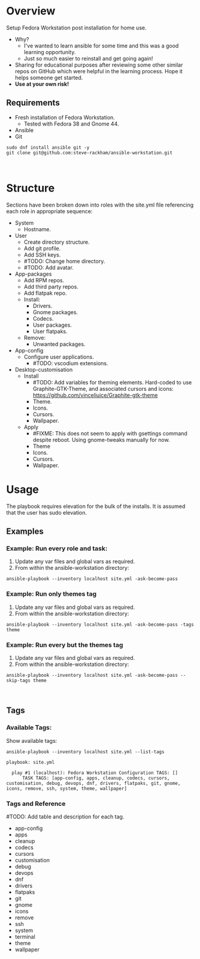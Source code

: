 # Overview
Setup Fedora Workstation post installation for home use. 
- Why?
  - I've wanted to learn ansible for some time and this was a good learning opportunity.
  - Just so much easier to reinstall and get going again!
- Sharing for educational purposes after reviewing some other similar repos on GitHub which were helpful in the learning process. Hope it helps someone get started.
- **Use at your own risk!**
  
## Requirements
- Fresh installation of Fedora Workstation.
  - Tested with Fedora 38 and Gnome 44.
- Ansible
- Git

```shell
sudo dnf install ansible git -y
git clone git@github.com:steve-rackham/ansible-workstation.git
```

<br>

# Structure
Sections have been broken down into roles with the site.yml file referencing each role in appropriate sequence:
- System
  - Hostname.
- User
  - Create directory structure.
  - Add git profile.
  - Add SSH keys.
  - #TODO: Change home directory.
  - #TODO: Add avatar.
- App-packages
  - Add RPM repos.
  - Add third party repos.
  - Add flatpak repo.
  - Install:
    - Drivers.
    - Gnome packages.
    - Codecs.
    - User packages.
    - User flatpaks.
  - Remove:
    - Unwanted packages.
- App-config
  - Configure user applications.
    - #TODO: vscodium extensions.
- Desktop-customisation
  - Install
    - #TODO: Add variables for theming elements. Hard-coded to use Graphite-GTK-Theme, and associated cursors and icons: https://github.com/vinceliuice/Graphite-gtk-theme
    - Theme.
    - Icons.
    - Cursors.
    - Wallpaper.
  - Apply 
    - #FIXME: This does not seem to apply with gsettings command despite reboot. Using gnome-tweaks manually for now.
    - Theme
    - Icons.
    - Cursors.
    - Wallpaper.

# Usage
The playbook requires elevation for the bulk of the installs. It is assumed that the user has sudo elevation.

## Examples
### Example: Run every role and task:
1. Update any var files and global vars as required.
2. From within the ansible-workstation directory:

```shell
ansible-playbook --inventory localhost site.yml -ask-become-pass
```
### Example: Run only themes tag
1. Update any var files and global vars as required.
2. From within the ansible-workstation directory:

```shell
ansible-playbook --inventory localhost site.yml -ask-become-pass -tags theme
```

### Example: Run every but the themes tag
1. Update any var files and global vars as required.
2. From within the ansible-workstation directory:

```shell
ansible-playbook --inventory localhost site.yml -ask-become-pass --skip-tags theme
```
<br>

## Tags
### Available Tags:
Show available tags:

```shell
ansible-playbook --inventory localhost site.yml --list-tags
```
```shell
playbook: site.yml

  play #1 (localhost): Fedora Workstation Configuration	TAGS: []
      TASK TAGS: [app-config, apps, cleanup, codecs, cursors, customisation, debug, devops, dnf, drivers, flatpaks, git, gnome, icons, remove, ssh, system, theme, wallpaper]
```

### Tags and Reference
#TODO: Add table and description for each tag.
- app-config
- apps
- cleanup
- codecs
- cursors
- customisation
- debug
- devops
- dnf
- drivers
- flatpaks
- git
- gnome
- icons
- remove
- ssh
- system
- terminal
- theme
- wallpaper